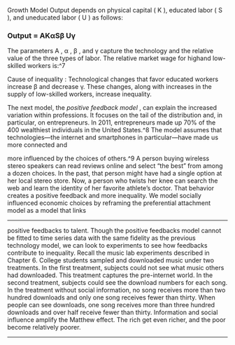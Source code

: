 Growth Model Output depends on physical capital ( K ), educated labor ( S ), and uneducated labor ( U ) as follows: 

### Output = AKαSβ Uγ 

 The parameters A , α , β , and γ capture the technology and the relative value of the three types of labor. The relative market wage for highand low-skilled workers is:^7 

 Cause of inequality : Technological changes that favor educated workers increase β and decrease γ. These changes, along with increases in the supply of low-skilled workers, increase inequality. 

The next model, the _positive feedback model_ , can explain the increased variation within professions. It focuses on the tail of the distribution and, in particular, on entrepreneurs. In 2011, entrepreneurs made up 70% of the 400 wealthiest individuals in the United States.^8 The model assumes that technologies—the internet and smartphones in particular—have made us more connected and 

more influenced by the choices of others.^9 A person buying wireless stereo speakers can read reviews online and select “the best” from among a dozen choices. In the past, that person might have had a single option at her local stereo store. Now, a person who twists her knee can search the web and learn the identity of her favorite athlete’s doctor. That behavior creates a positive feedback and more inequality. We model socially influenced economic choices by reframing the preferential attachment model as a model that links 

---

positive feedbacks to talent. Though the positive feedbacks model cannot be fitted to time series data with the same fidelity as the previous technology model, we can look to experiments to see how feedbacks contribute to inequality. Recall the music lab experiments described in Chapter 6. College students sampled and downloaded music under two treatments. In the first treatment, subjects could not see what music others had downloaded. This treatment captures the pre-internet world. In the second treatment, subjects could see the download numbers for each song. In the treatment without social information, no song receives more than two hundred downloads and only one song receives fewer than thirty. When people can see downloads, one song receives more than three hundred downloads and over half receive fewer than thirty. Information and social influence amplify the Matthew effect. The rich get even richer, and the poor become relatively poorer. 

---